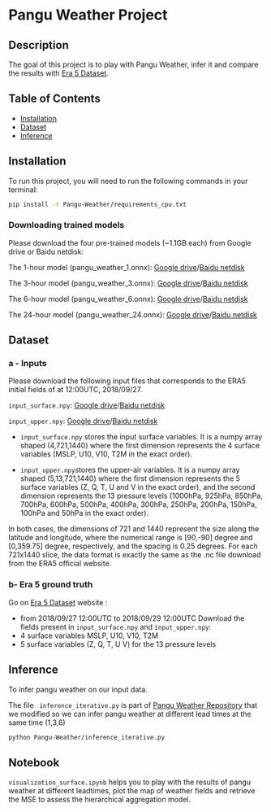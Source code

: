 # Pangu Weather Project

## Description

The goal of this project is to play with Pangu Weather, infer it and compare the results with [Era 5 Dataset](https://cds.climate.copernicus.eu/cdsapp#!/dataset/reanalysis-era5-single-levels?tab=overview).

## Table of Contents

- [Installation](#installation)
- [Dataset](#dataset)
- [Inference](#inference)

## Installation

To run this project, you will need to run the following commands in your terminal:

```bash
pip install -r Pangu-Weather/requirements_cpu.txt
```

### Downloading trained models

Please download the four pre-trained models (~1.1GB each) from Google drive or Baidu netdisk:

The 1-hour model (pangu_weather_1.onnx): [Google drive](https://drive.google.com/file/d/1fg5jkiN_5dHzKb-5H9Aw4MOmfILmeY-S/view?usp=share_link)/[Baidu netdisk](https://pan.baidu.com/s/1M7SAigVsCSH8hpw6DE8TDQ?pwd=ie0h)

The 3-hour model (pangu_weather_3.onnx): [Google drive](https://drive.google.com/file/d/1EdoLlAXqE9iZLt9Ej9i-JW9LTJ9Jtewt/view?usp=share_link)/[Baidu netdisk](https://pan.baidu.com/s/197fZsoiCqZYzKwM7tyRrfg?pwd=gmcl)

The 6-hour model (pangu_weather_6.onnx): [Google drive](https://drive.google.com/file/d/1a4XTktkZa5GCtjQxDJb_fNaqTAUiEJu4/view?usp=share_link)/[Baidu netdisk](https://pan.baidu.com/s/1q7IB7tNjqIwoGC7KVMPn4w?pwd=vxq3)

The 24-hour model (pangu_weather_24.onnx): [Google drive](https://drive.google.com/file/d/1lweQlxcn9fG0zKNW8ne1Khr9ehRTI6HP/view?usp=share_link)/[Baidu netdisk](https://pan.baidu.com/s/179q2gkz2BrsOR6g3yfTVQg?pwd=eajy)


## Dataset

### a - Inputs

Please download the following input files that corresponds to the ERA5 initial fields of at 12:00UTC, 2018/09/27.

`input_surface.npy`: [Google drive](https://drive.google.com/file/d/1pj8QEVNpC1FyJfUabDpV4oU3NpSe0BkD/view?usp=share_link)/[Baidu netdisk](https://pan.baidu.com/s/1i4o5i8guAqmOus6PWncAlA?pwd=4z9s)

`input_upper.npy`: [Google drive](https://drive.google.com/file/d/1--7xEBJt79E3oixizr8oFmK_haDE77SS/view?usp=share_link)/[Baidu netdisk](https://pan.baidu.com/s/1mS8X5MqEdbVfF2u2Us62FQ?pwd=sgx6)

- `input_surface.npy` stores the input surface variables. It is a numpy array shaped (4,721,1440) where the first dimension represents the 4 surface variables (MSLP, U10, V10, T2M in the exact order).

- `input_upper.npy`stores the upper-air variables. It is a numpy array shaped (5,13,721,1440) where the first dimension represents the 5 surface variables (Z, Q, T, U and V in the exact order), and the second dimension represents the 13 pressure levels (1000hPa, 925hPa, 850hPa, 700hPa, 600hPa, 500hPa, 400hPa, 300hPa, 250hPa, 200hPa, 150hPa, 100hPa and 50hPa in the exact order).

In both cases, the dimensions of 721 and 1440 represent the size along the latitude and longitude, where the numerical range is [90,-90] degree and [0,359.75] degree, respectively, and the spacing is 0.25 degrees. For each 721x1440 slice, the data format is exactly the same as the .nc file download from the ERA5 official website.

### b- Era 5 ground truth

Go on [Era 5 Dataset](https://cds.climate.copernicus.eu/cdsapp#!/dataset/reanalysis-era5-single-levels?tab=overview) website :

- from 2018/09/27 12:00UTC to 2018/09/29 12:00UTC
  Download the fields present in `input_surface.npy` and `input_upper.npy`:
- 4 surface variables MSLP, U10, V10, T2M
- 5 surface variables (Z, Q, T, U V) for the 13 pressure levels

## Inference

To infer pangu weather on our input data.

The file ` inference_iterative.py` is part of [Pangu Weather Repository](https://github.com/198808xc/Pangu-Weather/tree/main) that we modified so we can infer pangu weather at different lead times at the same time (1,3,6)

```bash
python Pangu-Weather/inference_iterative.py
```

## Notebook

`visualization_surface.ipynb` helps you to play with the results of pangu weather at different leadtimes, plot the map of weather fields and retrieve the MSE to assess the hierarchical aggregation model.
